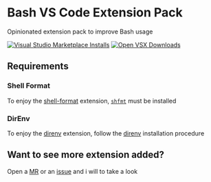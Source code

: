 # Bash VS Code Extension Pack

Opinionated extension pack to improve Bash usage

[![Visual Studio Marketplace Installs][vscode_marketplace_installs]][vscode_marketplace]
[![Open VSX Downloads][open_vsx_downloads]][open_vsx]

## Requirements

### Shell Format

To enjoy the [shell-format](https://marketplace.visualstudio.com/items?itemName=foxundermoon.shell-format) extension, [`shfmt`](https://github.com/mvdan/sh) must be installed

### DirEnv

To enjoy the [direnv](https://marketplace.visualstudio.com/items?itemName=mkhl.direnv) extension, follow the [direnv](https://direnv.net/) installation procedure

## Want to see more extension added?

Open a [MR][merge-request-url] or an [issue][issue-url] and i will to take a look

[vscode_marketplace_installs]: https://img.shields.io/visual-studio-marketplace/i/pinage404.bash-extension-pack?label=VSCode%20Marketplace%20Installs
[vscode_marketplace]: https://marketplace.visualstudio.com/items?itemName=pinage404.bash-extension-pack
[open_vsx_downloads]: https://img.shields.io/open-vsx/dt/pinage404/bash-extension-pack?label=Open%20VSX%20Registry%20Downloads
[open_vsx]: https://open-vsx.org/extension/pinage404/bash-extension-pack
[merge-request-url]: https://gitlab.com/pinage404/pinage404-vscode-extension-packs/-/merge_requests
[issue-url]: https://gitlab.com/pinage404/pinage404-vscode-extension-packs/-/issues

